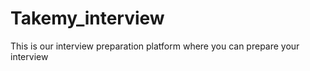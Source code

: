 # Takemy_interview
This is our interview preparation platform where you can prepare your interview 
